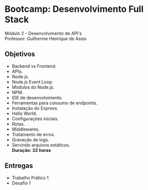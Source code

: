 # Bootcamp: Desenvolvimento Full Stack 
Módulo 2 - Desenvolvimento de API's  
Professor: Guilherme Henrique de Assis

## Objetivos  
 - Backend vs Frontend.
 - APIs.
 - Node.js.
 - Node.js Event Loop.
 - Módulos do Node.js.
 - NPM.
 - IDE de desenvolvimento.
 - Ferramentas para consumo de endpoints.
 - Instalação do Express.
 - Hello World.
 - Configurações iniciais.
 - Rotas.
 - Middlewares.
 - Tratamento de erros.
 - Gravação de logs.
 - Servindo arquivos estáticos.  
**Duração: 32 horas**

## Entregas
- Trabalho Prático 1
- Desafio 1

